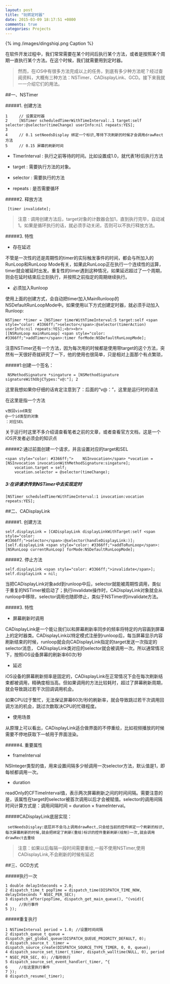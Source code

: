 ```yaml
---
layout: post
title: "玩转定时器"
date: 2015-03-09 18:17:51 +0800
comments: true
categories: Projects
---
```


 {% img /images/dingshiqi.png Caption %}  

在软件开发过程中，我们常常需要在某个时间后执行某个方法，或者是按照某个周期一直执行某个方法。在这个时候，我们就需要用到定时器。

> 然而，在iOS中有很多方法完成以上的任务，到底有多少种方法呢？经过查阅资料，大概有三种方法：NSTimer、CADisplayLink、GCD。接下来我就一一介绍它们的用法。



<!--more-->




##一、NSTimer

#####1. 创建方法

	1     // 设置定时器
	2     [NSTimer scheduledTimerWithTimeInterval:.1 target:self selector:@selector(timeChange) userInfo:nil repeats:YES];
	3     
	4     // 0.1 setNeedsDisplay 绑定一个标识,等待下次刷新的时候才会调用drawRect方法
	5     // 0.15 屏幕的刷新时间
	
+ TimerInterval : 执行之前等待的时间。比如设置成1.0，就代表1秒后执行方法

+ target : 需要执行方法的对象。

+ selector : 需要执行的方法

+ repeats : 是否需要循环

#####2. 释放方法

	 [timer invalidate]; 

> 注意 :
调用创建方法后，target对象的计数器会加1，直到执行完毕，自动减1。如果是循环执行的话，就必须手动关闭，否则可以不执行释放方法。

#####3. 特性

+ 存在延迟

不管是一次性的还是周期性的timer的实际触发事件的时间，都会与所加入的RunLoop和RunLoop Mode有关，如果此RunLoop正在执行一个连续性的运算，timer就会被延时出发。重复性的timer遇到这种情况，如果延迟超过了一个周期，则会在延时结束后立刻执行，并按照之前指定的周期继续执行。

+ 必须加入Runloop

使用上面的创建方式，会自动把timer加入MainRunloop的NSDefaultRunLoopMode中。如果使用以下方式创建定时器，就必须手动加入Runloop:

 
	NSTimer *timer = [NSTimer timerWithTimeInterval:5 target:self <span style="color: #3366ff;">selector</span>:@selector(timerAction) userInfo:nil repeats:YES];<br><br>
	[[NSRunLoop mainRunLoop] <span style="color: #3366ff;">addTimer</span>:timer forMode:NSDefaultRunLoopMode];
 注意NSTimer还有一个方法，因为每次用的时候都是使用带target的这个方法，突然有一天很好奇就研究了一下，他的使用也很简单，只是相对上面那个有点繁琐，

#####1:创建一个签名：

	 NSMethodSignature *singature = [NSMethodSignature signatureWithObjCTypes:"v@:"]; 2  

这里我想如果你仔细的话肯定注意到了：后面的“v@：”，这里是运行时的语法

在这里是指一个方法

	v放回viod类型
	@一个id类型的对象
	：对应SEL
	
关于运行时这里不多介绍请查看笔者之前的文章，或者查看官方文档，这是一个iOS开发者必须会的知识点

#####2:通过前面创建一个请求，并且设置对应的target和SEL


	<span style="color: #3366ff;">    NSInvocation</span> *vocation = [NSInvocation invocationWithMethodSignature:singature];
	    vocation.target = self;
	    vocation.selector = @selector(timeChange);
##### 3:在讲请求传到NSTimer中去实现定时

	[NSTimer scheduledTimerWithTimeInterval:1 invocation:vocation repeats:YES]; 

 

##二、CADisplayLink

#####1. 创建方法
 
	self.displayLink = [CADisplayLink displayLinkWithTarget:self <span style="color: #3366ff;">selector</span>:@selector(handleDisplayLink:)];   
	[self.displayLink <span style="color: #3366ff;">addToRunLoop</span>:[NSRunLoop currentRunLoop] forMode:NSDefaultRunLoopMode];
 

#####2. 停止方法

  
	self.displayLink <span style="color: #3366ff;">invalidate</span>]; 
	self.displayLink = nil;
	         
 当把CADisplayLink对象add到runloop中后，selector就能被周期性调用，类似于重复的NSTimer被启动了；执行invalidate操作时，CADisplayLink对象就会从runloop中移除，selector调用也随即停止，类似于NSTimer的invalidate方法。
 

#####3. 特性

+ 屏幕刷新时调用

CADisplayLink是一个能让我们以和屏幕刷新率同步的频率将特定的内容画到屏幕上的定时器类。CADisplayLink以特定模式注册到runloop后，每当屏幕显示内容刷新结束的时候，runloop就会向CADisplayLink指定的target发送一次指定的selector消息， CADisplayLink类对应的selector就会被调用一次。所以通常情况下，按照iOS设备屏幕的刷新率60次/秒

* 延迟

iOS设备的屏幕刷新频率是固定的，CADisplayLink在正常情况下会在每次刷新结束都被调用，精确度相当高。但如果调用的方法比较耗时，超过了屏幕刷新周期，就会导致跳过若干次回调调用机会。

如果CPU过于繁忙，无法保证屏幕60次/秒的刷新率，就会导致跳过若干次调用回调方法的机会，跳过次数取决CPU的忙碌程度。

* 使用场景

从原理上可以看出，CADisplayLink适合做界面的不停重绘，比如视频播放的时候需要不停地获取下一帧用于界面渲染。

#####4. 重要属性

* frameInterval

NSInteger类型的值，用来设置间隔多少帧调用一次selector方法，默认值是1，即每帧都调用一次。

* duration

readOnly的CFTimeInterval值，表示两次屏幕刷新之间的时间间隔。需要注意的是，该属性在target的selector被首次调用以后才会被赋值。selector的调用间隔时间计算方式是：调用间隔时间 = duration × frameInterval。

#####CADisplayLink底层实现：

     setNeedsDisplay:底层并不会马上调用drawRect,只会给当前的控件绑定一个刷新的标识,每次屏幕刷新的时候,就会把绑定了刷新(重绘)标识的控件重新刷新(绘制)一次,就会调用drawRect去重绘


>  注意：如果以后每隔一段时间需要重绘,一般不使用NSTimer,使用CADisplayLink,不会刷新的时候有延迟

 

##三、GCD方式

#####执行一次
	 
	1 double delayInSeconds = 2.0;
	2 dispatch_time_t popTime = dispatch_time(DISPATCH_TIME_NOW, delayInSeconds * NSEC_PER_SEC); 
	3 dispatch_after(popTime, dispatch_get_main_queue(), ^(void){ 
	4     //执行事件
	5 });
 

#####重复执行
	 
	1 NSTimeInterval period = 1.0; //设置时间间隔
	2 dispatch_queue_t queue = dispatch_get_global_queue(DISPATCH_QUEUE_PRIORITY_DEFAULT, 0);
	3 dispatch_source_t _timer = dispatch_source_create(DISPATCH_SOURCE_TYPE_TIMER, 0, 0, queue);
	4 dispatch_source_set_timer(_timer, dispatch_walltime(NULL, 0), period * NSEC_PER_SEC, 0); //每秒执行
	5 dispatch_source_set_event_handler(_timer, ^{
	6     //在这里执行事件
	7 });
	8 dispatch_resume(_timer);
 